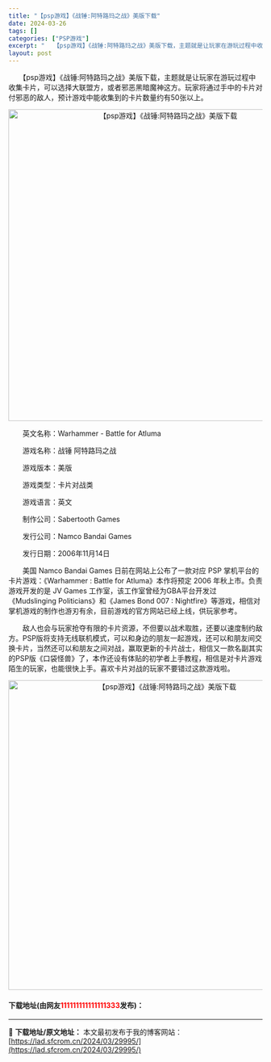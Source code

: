 ```yaml
---
title: "【psp游戏】《战锤:阿特路玛之战》美版下载"
date: 2024-03-26
tags: []
categories: ["PSP游戏"]
excerpt: "　　【psp游戏】《战锤:阿特路玛之战》美版下载，主题就是让玩家在游玩过程中收集卡片，可以选择大联盟方，或者邪恶黑暗魔神这方。玩家将通过手中的卡片对付邪恶的敌人，预计游戏中能收集到的卡片数量约有50张以上。 　　英文名称：Warhammer - Battle for Atluma 　　游戏名称：战锤&hellip;"
layout: post
---
```


 <p>　　【psp游戏】《战锤:阿特路玛之战》美版下载，主题就是让玩家在游玩过程中收集卡片，可以选择大联盟方，或者邪恶黑暗魔神这方。玩家将通过手中的卡片对付邪恶的敌人，预计游戏中能收集到的卡片数量约有50张以上。</p> <p align="center"><img align="" border="0" src="https://lad.sfcrom.cn/wp-content/uploads/2024/03/20240325_6602035e327f5.png" width="618" alt="【psp游戏】《战锤:阿特路玛之战》美版下载" /></p> <p>　　英文名称：Warhammer - Battle for Atluma</p> <p>　　游戏名称：战锤 阿特路玛之战</p> <p>　　游戏版本：美版</p> <p>　　游戏类型：卡片对战类</p> <p>　　游戏语言：英文</p> <p>　　制作公司：Sabertooth Games</p> <p>　　发行公司：Namco Bandai Games</p> <p>　　发行日期：2006年11月14日</p> <p>　　美国 Namco Bandai Games 日前在网站上公布了一款对应 PSP 掌机平台的卡片游戏：《Warhammer : Battle for Atluma》本作将预定 2006 年秋上市。负责游戏开发的是 JV Games 工作室，该工作室曾经为GBA平台开发过《Mudslinging Politicians》和《James Bond 007 : Nightfire》等游戏，相信对掌机游戏的制作也游刃有余，目前游戏的官方网站已经上线，供玩家参考。</p> <p>　　敌人也会与玩家抢夺有限的卡片资源，不但要以战术取胜，还要以速度制约敌方。PSP版将支持无线联机模式，可以和身边的朋友一起游戏，还可以和朋友间交换卡片，当然还可以和朋友之间对战，赢取更新的卡片战士，相信又一款名副其实的PSP版《口袋怪兽》了，本作还设有体贴的初学者上手教程，相信是对卡片游戏陌生的玩家，也能很快上手。喜欢卡片对战的玩家不要错过这款游戏啦。</p> <p align="center"><img align="" border="0" src="https://lad.sfcrom.cn/wp-content/uploads/2024/03/20240325_6602035f72c0b.png" width="614" alt="【psp游戏】《战锤:阿特路玛之战》美版下载" /></p> <p><h4>下载地址(由网友<font color="red">111111111111111333</font>发布)：</h4></p> 

---
📖 **下载地址/原文地址：** 本文最初发布于我的博客网站：[https://lad.sfcrom.cn/2024/03/29995/](https://lad.sfcrom.cn/2024/03/29995/)

